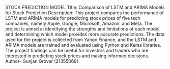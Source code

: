 STOCK PREDICTION MODEL
Title: Comparison of LSTM and ARIMA Models for Stock Prediction
Description: This project compares the performance of LSTM and ARIMA models for predicting stock prices of five tech companies, namely Apple, Google, Microsoft, Amazon, and Meta. The project is aimed at identifying the strengths and limitations of each model, and determining which model provides more accurate predictions. The data used for the project is collected from Yahoo Finance, and the LSTM and ARIMA models are trained and evaluated using Python and Keras libraries. The project findings can be useful for investors and traders who are interested in predicting stock prices and making informed decisions.
Author- Gunjan Grover (21355068)